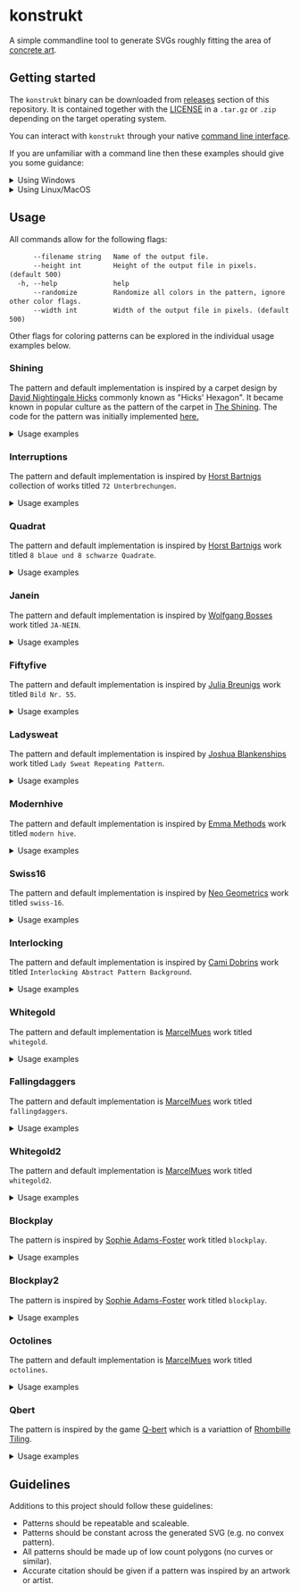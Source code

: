 # konstrukt

A simple commandline tool to generate SVGs roughly fitting the area of [concrete art](https://en.wikipedia.org/wiki/Concrete_art).

## Getting started

The `konstrukt` binary can be downloaded from [releases](https://github.com/MarcelMue/konstrukt/releases) section of this repository.
It is contained together with the [LICENSE](LICENSE) in a `.tar.gz` or `.zip` depending on the target operating system.

You can interact with `konstrukt` through your native [command line interface](https://en.wikipedia.org/wiki/Command-line_interface).

If you are unfamiliar with a command line then these examples should give you some guidance:
<details>
<summary>Using Windows</summary>

First download the latest `.zip` release from the [releases](https://github.com/MarcelMue/konstrukt/releases) page.

Unzip the archived files in a location of your choice (e.g. your `Downloads` folder).

Open a command line of your choice (e.g. `cmd.exe`).

Navigate tp the location of the unpacked `konstrukt` binary (e.g. `cd C:\Users\SomeUser\Downloads`).

Display the help text of `konstrukt` by calling it without arguments (`konstrukt.exe`).
The output should look like this:
```
Command line tool for generating konstruktive art.

Usage:
  konstrukt [flags]
  konstrukt [command]

Available Commands:
  gen         Generate files.
  help        Help about any command

Flags:
  -h, --help   help for konstrukt

Use "konstrukt [command] --help" for more information about a command.
```

Now you should be able to experiment with the usage examples below just remember to use `konstrukt.exe`!
</details>
<details>
<summary>Using Linux/MacOS</summary>

First download the correct `.tar.gz` release depending on your operating system from the [releases](https://github.com/MarcelMue/konstrukt/releases) page.

Unpack the `.tar.gz` in a location of your choice (e.g. your `Downloads` folder).

Open a terminal of your choice.

Navigate to the location of the unpacked `konstrukt` binary (e.g. `cd ~/Downloads`).

Display the help text of `konstrukt` by calling it without arguments (`./konstrukt`).
The output should look like this:
```
Command line tool for generating konstruktive art.

Usage:
  konstrukt [flags]
  konstrukt [command]

Available Commands:
  gen         Generate files.
  help        Help about any command

Flags:
  -h, --help   help for konstrukt

Use "konstrukt [command] --help" for more information about a command.
```

Now you should be able to experiment with the usage examples below!
</details>

## Usage

All commands allow for the following flags:
```
      --filename string   Name of the output file.
      --height int        Height of the output file in pixels. (default 500)
  -h, --help              help
      --randomize         Randomize all colors in the pattern, ignore other color flags.
      --width int         Width of the output file in pixels. (default 500)
```

Other flags for coloring patterns can be explored in the individual usage examples below.

### Shining

The pattern and default implementation is inspired by a carpet design by [David Nightingale Hicks](https://en.wikipedia.org/wiki/David_Nightingale_Hicks) commonly known as "Hicks' Hexagon".
It became known in popular culture as the pattern of the carpet in [The Shining](https://en.wikipedia.org/wiki/The_Shining_(film)).
The code for the pattern was initially implemented [here.](https://github.com/ajstarks/svgo-workshop/blob/master/code/svgplay-samples/shining.go)

<details>
<summary>Usage examples</summary>

The original output can be generated with:
```
konstrukt gen shining
```

![Shining](samples/shining.svg)

Changing the colors can be easily done like this:
```
konstrukt gen shining --color3 "#2c2c54" --color2 "#d1ccc0" --color1 "#ffb142" --filename shining-es.svg
```

![Shining ES color inspiration](samples/shining-es.svg)

</details>

### Interruptions

The pattern and default implementation is inspired by [Horst Bartnigs](https://de.wikipedia.org/wiki/Horst_Bartnig) collection of works titled `72 Unterbrechungen`.

<details>
<summary>Usage examples</summary>

The default can be generated with:
```
konstrukt gen interruptions
```

![Interruptions](samples/interruptions.svg)

Changing the colors can be easily done like this:
```
konstrukt gen interruptions --color1 "#00a8ff" --color2 "#2f3640" --color3 "#fbc531" --filename interruptions-br.svg
```

![Interruptions BR color inspiration](samples/interruptions-br.svg)

</details>

### Quadrat

The pattern and default implementation is inspired by [Horst Bartnigs](https://de.wikipedia.org/wiki/Horst_Bartnig) work titled `8 blaue und 8 schwarze Quadrate`.

<details>
<summary>Usage examples</summary>

The default can be generated with:
```
konstrukt gen quadrat
```

![Quadrat](samples/quadrat.svg)

Changing the colors can be easily done like this:
```
konstrukt gen quadrat --color1 "#f6b93b" --color2 "#38ada9"  --filename quadrat-fr.svg
```

![Quadrat FR color inspiration](samples/quadrat-fr.svg)

</details>

### Janein

The pattern and default implementation is inspired by [Wolfgang Bosses](https://kulturanalyse.de//wolfgang_bosse/index.html) work titled `JA-NEIN`.

<details>
<summary>Usage examples</summary>

The default can be generated with:
```
konstrukt gen janein
```

![Janein](samples/janein.svg)

Changing the colors can be easily done like this:
```
konstrukt gen janein --color1 "#ced6e0" --color2 "#ffa502"  --filename janein-cn.svg
```

![Janein CN color inspiration](samples/janein-cn.svg)

</details>

### Fiftyfive

The pattern and default implementation is inspired by [Julia Breunigs](https://juliaskonkretekunst.wordpress.com/) work titled `Bild Nr. 55`.

<details>
<summary>Usage examples</summary>

The default can be generated with:
```
konstrukt gen fiftyfive
```

![Fiftyfive](samples/fiftyfive.svg)

Changing the colors can be easily done like this:
```
konstrukt gen fiftyfive --color1 "#cd84f1" --color2 "#4b4b4b" --color3 "#ffaf40"  --filename fiftyfive-tr.svg
```

![Fiftyfive TR color inspiration](samples/fiftyfive-tr.svg)

</details>

### Ladysweat

The pattern and default implementation is inspired by [Joshua Blankenships](https://blankenship.xyz/) work titled `Lady Sweat Repeating Pattern`.

<details>
<summary>Usage examples</summary>

The default can be generated with:
```
konstrukt gen ladysweat
```

![Ladysweat](samples/ladysweat.svg)

Changing the colors can be easily done like this:
```
konstrukt gen ladysweat --color1 "#303952" --color2 "#f8a5c2" --color3 "#778beb"  --filename ladysweat-ru.svg
```

![Ladysweat RU color inspiration](samples/ladysweat-ru.svg)

</details>

### Modernhive

The pattern and default implementation is inspired by [Emma Methods](http://www.emmamethod.com/) work titled `modern hive`.

<details>
<summary>Usage examples</summary>

The default can be generated with:
```
konstrukt gen modernhive
```

![Modernhive](samples/modernhive.svg)

Changing the colors can be easily done like this:
```
konstrukt gen modernhive --color1 "#B33771" --color2 "#55E6C1"  --filename modernhive-in.svg
```

![Modernhive IN color inspiration](samples/modernhive-in.svg)

</details>

### Swiss16

The pattern and default implementation is inspired by [Neo Geometrics](https://dribbble.com/vladikkk09) work titled `swiss-16`.

<details>
<summary>Usage examples</summary>

The default can be generated with:
```
konstrukt gen swiss16
```

![Swiss16](samples/swiss16.svg)

Changing the colors can be easily done like this:
```
konstrukt gen swiss16 --color1 "#222f3e" --color2 "#5f27cd" --color3 "#1dd1a1"  --filename swiss16-ca.svg
```

![Swiss16 CA color inspiration](samples/swiss16-ca.svg)

</details>

### Interlocking

The pattern and default implementation is inspired by [Cami Dobrins](https://camidraws.com/) work titled `Interlocking Abstract Pattern Background`.

<details>
<summary>Usage examples</summary>

The default can be generated with:
```
konstrukt gen interlocking
```

![Interlocking](samples/interlocking.svg)

Changing the colors can be easily done like this:
```
konstrukt gen interlocking --color1 "#f7f1e3" --color2 "#40407a" --color3 "#33d9b2"  --filename interlocking-es.svg
```

![Interlocking ES color inspiration](samples/interlocking-es.svg)

</details>

### Whitegold

The pattern and default implementation is [MarcelMues](https://github.com/MarcelMue) work titled `whitegold`.

<details>
<summary>Usage examples</summary>

The default can be generated with:
```
konstrukt gen whitegold
```

![Whitegold](samples/whitegold.svg)

Changing the colors can be easily done like this:
```
konstrukt gen whitegold --color1 "#dff9fb" --color2 "#6ab04c"  --filename whitegold-au.svg
```

![Whitegold AU color inspiration](samples/whitegold-au.svg)

</details>

### Fallingdaggers

The pattern and default implementation is [MarcelMues](https://github.com/MarcelMue) work titled `fallingdaggers`.

<details>
<summary>Usage examples</summary>

The default can be generated with:
```
konstrukt gen fallingdaggers
```

![Fallingdaggers](samples/fallingdaggers.svg)

Changing the colors can be easily done like this:
```
konstrukt gen fallingdaggers --color1 "#e55039" --color2 "#f39c12"  --filename fallingdaggers-in.svg
```

![Fallingdaggers randomized color inspiration](samples/fallingdaggers-in.svg)

</details>

### Whitegold2

The pattern and default implementation is [MarcelMues](https://github.com/MarcelMue) work titled `whitegold2`.

<details>
<summary>Usage examples</summary>

The default can be generated with:
```
konstrukt gen whitegold2
```

![Whitegold2](samples/whitegold2.svg)

Changing the colors can be easily done like this:
```
konstrukt gen whitegold2 --color1 "#1e272e" --color2 "#f53b57"  --filename whitegold2-se.svg
```

![Whitegold2 SE color inspiration](samples/whitegold2-se.svg)

</details>

### Blockplay

The pattern is inspired by [Sophie Adams-Foster](https://www.instagram.com/sharp.line.hunter/) work titled `blockplay`.

<details>
<summary>Usage examples</summary>

The default can be generated with:
```
konstrukt gen blockplay
```

![blockplay](samples/blockplay.svg)

Changing the colors can be easily done like this:
```
konstrukt gen blockplay --color1 "#ced6e0" --color2 "#ff6b81"  --filename blockplay-cn.svg
```

![blockplay CN color inspiration](samples/blockplay-cn.svg)

</details>

### Blockplay2

The pattern is inspired by [Sophie Adams-Foster](https://www.instagram.com/sharp.line.hunter/) work titled `blockplay`.

<details>
<summary>Usage examples</summary>

The default can be generated with:
```
konstrukt gen blockplay2
```

![blockplay2](samples/blockplay2.svg)

Changing the colors can be easily done like this:
```
konstrukt gen blockplay2 --color1 "#ced6e0" --color2 "#ff6b81"  --filename blockplay2-cn.svg
```

![blockplay2 CN color inspiration](samples/blockplay2-cn.svg)

</details>

### Octolines

The pattern and default implementation is [MarcelMues](https://github.com/MarcelMue) work titled `octolines`.

<details>
<summary>Usage examples</summary>

The default can be generated with:
```
konstrukt gen octolines
```

![octolines](samples/octolines.svg)

Changing the colors can be easily done like this:
```
konstrukt gen octolines --color1 "#2c3e50" --color2 "#bdc3c7" --color3 "#b8e994"  --filename octolines-cn.svg
```

![octolines CN color inspiration](samples/octolines-cn.svg)

</details>

### Qbert

The pattern is inspired by the game [Q-bert](https://en.wikipedia.org/wiki/Q*bert) which is a variattion of [Rhombille Tiling](https://en.wikipedia.org/wiki/Rhombille_tiling).

<details>
<summary>Usage examples</summary>

The default can be generated with:
```
konstrukt gen qbert
```

![qbert](samples/qbert.svg)

Changing the colors can be easily done like this:
```
konstrukt gen qbert --color1 "#1abc9c" --color2 "#f39c12" --color3 "#079992" --filename qbert-ca.svg
```

![qbert CA color inspiration](samples/qbert-ca.svg)

</details>

## Guidelines

Additions to this project should follow these guidelines:
- Patterns should be repeatable and scaleable.
- Patterns should be constant across the generated SVG (e.g. no convex pattern).
- All patterns should be made up of low count polygons (no curves or similar).
- Accurate citation should be given if a pattern was inspired by an artwork or artist.
